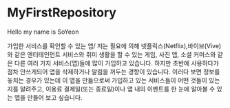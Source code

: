 # MyFirstRepository

Hello my name is SoYeon

가입한 서비스를 확인할 수 있는 앱/
저는 필요에 의해  넷플릭스(Netflix),바이브(Vive)와 같은 엔터테인먼트 서비스와 취미 생활을 할 수 있는 게임, 사진 앱, 소셜 커머스와
같은 다른 여러 가지 서비스(앱)들에 많이 가입하고 있습니다.
하지만 초반에 사용하다가 점차 안쓰게되어 앱을 삭제하거나 알림을 꺼두는 경향이 있습니다. 이러다 보면 정보를 놓치는 경우가 있는데
이 앱을 만듦으로써 가입하고 있는 서비스들이 어떤 것들이 있는지를 알려주고, 이용료 결제일(또는 종료일)이나 앱 내의 이벤트를 한 눈에 알아볼 수 있는 앱을 만들어 보고 싶습니다.

 

